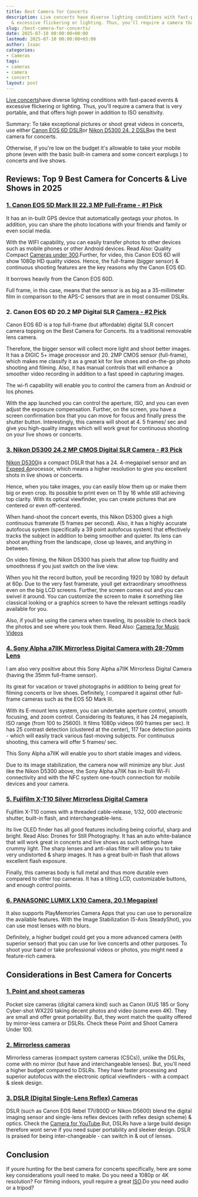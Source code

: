```yaml
---
title: Best Camera for Concerts
description: Live concerts have diverse lighting conditions with fast-paced events
  & excessive flickering or lighting. Thus, you'll require a camera that is very portable,...
slug: /best-camera-for-concerts/
date: 2025-07-10 00:00:00+00:00
lastmod: 2025-07-10 00:00:00+03:00
author: Isaac
categories:
- Cameras
tags:
- cameras
- camera
- concert
layout: post
---
```

[Live concerts](https://en.wikipedia.org/wiki/Concert)have diverse lighting conditions with fast-paced events & excessive flickering or lighting. Thus, you'll require a camera that is very portable, and that offers high power in addition to ISO sensitivity.

Summary: To take exceptional pictures or shoot great videos in concerts, use either [Canon EOS 6D DSLR](https://www.amazon.com/dp/B009B0MZ8U/?tag=p-policy-20)or [Nikon D5300 24. 2 DSLR](https://www.amazon.com/dp/B00I1CPA0O/?tag=p-policy-20)as the best camera for concerts.

Otherwise, if you're low on the budget it's allowable to take your mobile phone (even with the basic built-in camera and some concert earplugs ) to concerts and live shows.

##  Reviews: Top 9 Best Camera for Concerts & Live Shows in 2025

###  [1. Canon EOS 5D Mark III 22.3 MP Full-Frame - #1 Pick](https://www.amazon.com/dp/B007FGYZFI/?tag=p-policy-20)

It has an in-built GPS device that automatically geotags your photos. In addition, you can share the photo locations with your friends and family or even social media.

With the WIFI capability, you can easily transfer photos to other devices such as mobile phones or other Android devices. Read Also: Quality Compact [Cameras under 300](https://pestpolicy.com/best-compact-cameras-under-300/).Further, for video, this Canon EOS 6D will show 1080p HD quality videos. Hence, the full-frame (bigger sensor) & continuous shooting features are the key reasons why the Canon EOS 6D.

It borrows heavily from the Canon EOS 60D.

Full frame, in this case, means that the sensor is as big as a 35-millimeter film in comparison to the APS-C sensors that are in most consumer DSLRs.

###  2. Canon EOS 6D 20.2 MP Digital SLR [Camera - #2 Pick](https://www.amazon.com/dp/B009B0MZ8U/?tag=p-policy-20)

Canon EOS 6D is a top full-frame (but affordable) digital SLR concert camera topping on the Best Camera for Concerts. Its a traditional removable lens camera.

Therefore, the bigger sensor will collect more light and shoot better images. It has a DIGIC 5+ image processor and 20. 2MP CMOS sensor (full-frame), which makes me classify it as a great kit for live shoes and on-the-go photo shooting and filming. Also, it has manual controls that will enhance a smoother video recording in addition to a fast speed in capturing images.

The wi-fi capability will enable you to control the camera from an Android or Ios phones.

With the app launched you can control the aperture, ISO, and you can even adjust the exposure compensation. Further, on the screen, you have a screen confirmation box that you can move for focus and finally press the shutter button. Interestingly, this camera will shoot at 4. 5 frames/ sec and give you high-quality images which will work great for continuous shooting on your live shows or concerts.

###  [3. Nikon D5300 24.2 MP CMOS Digital SLR Camera - #3 Pick](https://www.amazon.com/dp/B00I1CPA0O/?tag=p-policy-20)

[Nikon D5300](https://en.wikipedia.org/wiki/Nikon_D5300)is a compact DSLR that has a 24. 4-megapixel sensor and an [Expeed 4](https://en.wikipedia.org/wiki/Expeed#Expeed_4)processor, which means a higher resolution to give you excellent shots in live shows or concerts.

Hence, when you take images, you can easily blow them up or make them big or even crop. Its possible to print even on 11 by 16 while still achieving top clarity. With its optical viewfinder, you can create pictures that are centered or even off-centered.

When hand-shoot the concert events, this Nikon D5300 gives a high continuous framerate (5 frames per second). Also, it has a highly accurate autofocus system (specifically a 39 point autofocus system) that effectively tracks the subject in addition to being smoother and quieter. Its lens can shoot anything from the landscape, close up leaves, and anything in between.

On video filming, the Nikon D5300 has pixels that allow top fluidity and smoothness if you just switch on the live view.

When you hit the record button, youll be recording 1920 by 1080 by default at 60p. Due to the very fast framerate, youll get extraordinary smoothness even on the big LCD screens. Further, the screen comes out and you can swivel it around. You can customize the screen to make it something like classical looking or a graphics screen to have the relevant settings readily available for you.

Also, if youll be using the camera when traveling, its possible to check back the photos and see where you took them. Read Also: [Camera for Music Videos](https://pestpolicy.com/best-camera-for-music-videos/)

###  [4. Sony Alpha a7IIK Mirrorless Digital Camera with 28-70mm Lens](https://www.amazon.com/dp/B00PX8CNCM/?tag=p-policy-20)

I am also very positive about this Sony Alpha a7IIK Mirrorless Digital Camera (having the 35mm full-frame sensor).

Its great for vacation or travel photographs in addition to being great for filming concerts or live shoes. Definitely, I compared it against other full-frame cameras such as the EOS 5D Mark III.

With its E-mount lens system, you can undertake aperture control, smooth focusing, and zoom control. Considering its features, it has 24 megapixels, ISO range (from 100 to 25600). It films 1080p videos (60 frames per sec). It has 25 contrast detection (clustered at the center), 117 face detection points - which will easily track various fast-moving subjects. For continuous shooting, this camera will offer 5 frames/ sec.

This Sony Alpha a7IIK will enable you to short stable images and videos.

Due to its image stabilization, the camera now will minimize any blur. Just like the Nikon D5300 above, the Sony Alpha a7IIK has in-built Wi-Fi connectivity and with the NFC system one-touch connection for mobile devices and your camera.

###  [5. Fujifilm X-T10 Silver Mirrorless Digital Camera](https://www.amazon.com/dp/B00X7QTTME/?tag=p-policy-20)

Fujifilm X-T10 comes with a threaded cable-release, 1/32, 000 electronic shutter, built-in flash, and interchangeable-lens.

Its live OLED finder has all good features including being colorful, sharp and bright. Read Also: Drones for Still Photography. It has an auto white-balance that will work great in concerts and live shows as such settings have crummy light. The sharp lenses and anti-alias filter will allow you to take very undistorted & sharp images. It has a great built-in flash that allows excellent flash exposure.

Finally, this cameras body is full metal and thus more durable even compared to other top cameras. It has a tilting LCD, customizable buttons, and enough control points.

###  [6. PANASONIC LUMIX LX10 Camera, 20.1 Megapixel](https://www.amazon.com/dp/B01LZHIX13/?tag=p-policy-20)

It also supports PlayMemories Camera Apps that you can use to personalize the available features. With the Image Stabilization (5-Axis SteadyShot), you can use most lenses with no blurs.

Definitely, a higher budget could get you a more advanced camera (with superior sensor) that you can use for live concerts and other purposes. To shoot your band or take professional videos or photos, you might need a feature-rich camera.

##  Considerations in Best Camera for Concerts

###  [1. Point and shoot cameras](https://en.wikipedia.org/wiki/Point-and-shoot_camera)

Pocket size cameras (digital camera kind) such as Canon IXUS 185 or Sony Cyber-shot WX220 taking decent photos and video (some even 4K). They are small and offer great portability. But, they wont match the quality offered by mirror-less camera or DSLRs. Check these Point and Shoot Camera Under 100.

###  [2. Mirrorless cameras](https://en.wikipedia.org/wiki/Mirrorless_interchangeable-lens_camera)

Mirrorless cameras (compact system cameras (CSCs)), unlike the DSLRs, come with no mirror (but have and interchangeable lenses). But, you'll need a higher budget compared to DSLRs. They have faster processing and superior autofocus with the electronic optical viewfinders - with a compact & sleek design.

###  [3. DSLR (Digital Single-Lens Reflex) Cameras](https://en.wikipedia.org/wiki/Digital_single-lens_reflex_camera)

DSLR (such as Canon EOS Rebel T7i/800D or Nikon D5600) blend the digital imaging sensor and single-lens reflex devices (with reflex design scheme) & optics. Check the [Camera for YouTube](https://pestpolicy.com/best-camera-for-youtube/).But, DSLRs have a large build design therefore wont serve if you need super portability and sleeker design. DSLR is praised for being inter-changeable - can switch in & out of lenses.

##  Conclusion

If youre hunting for the best camera for concerts specifically, here are some key considerations youll need to make. Do you need a 1080p or 4K resolution? For filming indoors, youll require a great [ISO](https://www.nikonusa.com/en/learn-and-explore/a/products-and-innovation/iso-control.html).Do you need audio or a tripod?